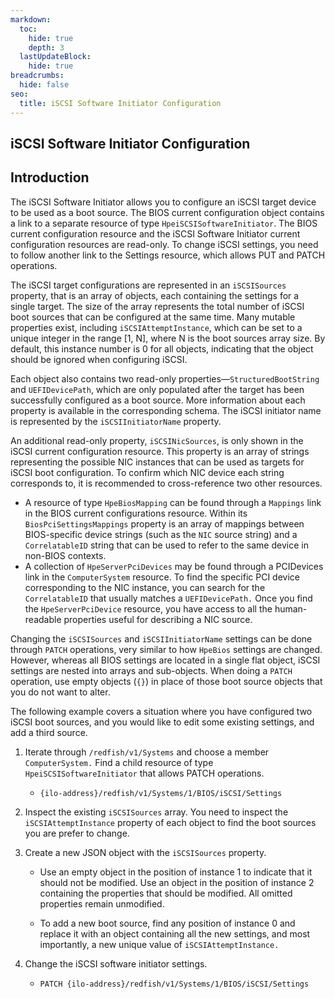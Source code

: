 ```yaml
---
markdown:
  toc:
    hide: true
    depth: 3
  lastUpdateBlock:
    hide: true
breadcrumbs:
  hide: false
seo:
  title: iSCSI Software Initiator Configuration
---
```


## iSCSI Software Initiator Configuration

## Introduction

   The iSCSI Software Initiator allows you to configure an iSCSI target
    device to be used as a boot source. The BIOS current configuration
    object contains a link to a separate resource of type
    `HpeiSCSISoftwareInitiator`. The BIOS current configuration resource
    and the iSCSI Software Initiator current configuration resources are
    read-only. To change iSCSI settings, you need to follow another link
    to the Settings resource, which allows PUT and PATCH operations.

The iSCSI target configurations are represented in an `iSCSISources`
  property, that is an array of objects, each containing the settings
  for a single target. The size of the array represents the total number
  of iSCSI boot sources that can be configured at the same time. Many
  mutable properties exist, including `iSCSIAttemptInstance`, which can
  be set to a unique integer in the range [1, N], where N is the boot
  sources array size. By default, this instance number is 0 for all
  objects, indicating that the object should be ignored
  when configuring iSCSI.

Each object also contains two read-only properties—`StructuredBootString`
  and `UEFIDevicePath`, which are only populated after the target has
  been successfully configured as a boot source. More information about
  each property is available in the corresponding schema. The iSCSI
  initiator name is represented by the `iSCSIInitiatorName` property.

An additional read-only property, `iSCSINicSources`, is only shown in
  the iSCSI current configuration resource. This property is an array of
  strings representing the possible NIC instances that can be used as
  targets for iSCSI boot configuration. To confirm which NIC device each
  string corresponds to, it is recommended to cross-reference two
  other resources.

* A resource of type `HpeBiosMapping` can be found through a `Mappings` link
  in the BIOS current configurations resource. Within its
  `BiosPciSettingsMappings` property is an array of mappings between
  BIOS-specific device strings (such as the `NIC` source string) and
  a `CorrelatableID` string that can be used to refer to the same
  device in non-BIOS contexts.
* A collection of `HpeServerPciDevices` may be found through a PCIDevices
  link in the `ComputerSystem` resource. To find the specific PCI device
  corresponding to the NIC instance, you can search for the `CorrelatableID`
  that usually matches a `UEFIDevicePath.` Once you find the
  `HpeServerPciDevice` resource, you have access to all the
  human-readable properties useful for describing a NIC source.

Changing the `iSCSISources` and `iSCSIInitiatorName` settings can be done
through `PATCH` operations, very similar to how `HpeBios` settings are
changed. However, whereas all BIOS settings are located in a single flat
object, iSCSI settings are nested into arrays and sub-objects. When doing
a `PATCH` operation, use empty objects (`{}`) in place of those boot
source objects that you do not want to alter.

The following example covers a situation where you have configured two
iSCSI boot sources, and you would like to edit some existing settings,
and add a third source.

1. Iterate through `/redfish/v1/Systems` and choose a member `ComputerSystem.`
    Find a child resource of type `HpeiSCSISoftwareInitiator` that allows
    PATCH operations.

    * `{ilo-address}/redfish/v1/Systems/1/BIOS/iSCSI/Settings`

2. Inspect the existing `iSCSISources` array. You need to inspect the
  `iSCSIAttemptInstance` property of each object to find the boot sources
  you are prefer to change.

3. Create a new JSON object with the `iSCSISources` property.

    * Use an empty object in the position of instance 1 to indicate that
      it should not be modified.
Use an object in the position of instance 2 containing the properties that
should be modified. All omitted properties remain unmodified.

    * To add a new boot source, find any position of instance 0 and replace
      it with an object containing all the new settings, and most
      importantly, a new unique value of `iSCSIAttemptInstance.`

4. Change the iSCSI software initiator settings.

    * `PATCH {ilo-address}/redfish/v1/Systems/1/BIOS/iSCSI/Settings`
